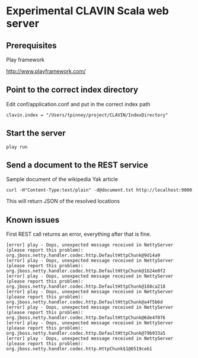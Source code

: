 Experimental CLAVIN Scala web server
=====================================


## Prerequisites 

Play framework 

http://www.playframework.com/



## Point to the correct index directory

Edit conf/application.conf and put in the correct index path 

    clavin.index = "/Users/tpinney/project/CLAVIN/IndexDirectory"

## Start the server 

    play run 


## Send a document to the REST service

Sample document of the wikipedia Yak article 

    curl -H"Content-Type:text/plain" -d@document.txt http://localhost:9000

This will return JSON of the resolved locations 


## Known issues 

First REST call returns an error, everything after that is fine.

    [error] play - Oops, unexpected message received in NettyServer (please report this problem): org.jboss.netty.handler.codec.http.DefaultHttpChunk@9d14a9
    [error] play - Oops, unexpected message received in NettyServer (please report this problem): org.jboss.netty.handler.codec.http.DefaultHttpChunk@1b24e0f2
    [error] play - Oops, unexpected message received in NettyServer (please report this problem): org.jboss.netty.handler.codec.http.DefaultHttpChunk@168ca218
    [error] play - Oops, unexpected message received in NettyServer (please report this problem): org.jboss.netty.handler.codec.http.DefaultHttpChunk@a4f5b6d
    [error] play - Oops, unexpected message received in NettyServer (please report this problem): org.jboss.netty.handler.codec.http.DefaultHttpChunk@6de4f076
    [error] play - Oops, unexpected message received in NettyServer (please report this problem): org.jboss.netty.handler.codec.http.DefaultHttpChunk@79b933a5
    [error] play - Oops, unexpected message received in NettyServer (please report this problem): org.jboss.netty.handler.codec.http.HttpChunk$1@6519ceb1


